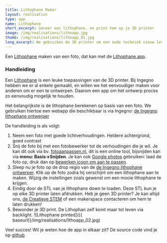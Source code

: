 ```yaml
---
title: Lithophane Maker
layout: realisation
type: app
name: Lithophane
short_excerpt: Geneer een lithophane, en print hem op je 3D printer
image: /img/realisations/lithoapp.jpg
thumb: /img/realisations/lithoapp_01.jpg
long_excerpt: We gebruiken de 3D printer om een oude techniek nieuw leven in te blazen. Een mooie foto, onze app, een 3D printer met wit filament, meer is er niet nodig!
---
```


Een [Lithophane](http://en.wikipedia.org/wiki/Lithophane) maken van een foto, dat kan met de [Lithophane app](http://ingegno.be/Manuals/lithophane/).

### Handleiding 
Een [Lithophane](http://en.wikipedia.org/wiki/Lithophane) is een leuke toepassingen van de 3D printer. Bij Ingegno hebben we er al enkele gemaakt, en willen we het eenvoudiger maken voor anderen om er een te ontwerpen. Daarom een app om het ontwerp proces zo eenvoudig mogelijk te houden.

Het belangrijkste is de lithophane berekenen op basis van een foto. We gebruiken hiertoe een webapp die  beschikbaar is via Ingegno: [de Ingegno lithophane ontwerper]("http://Ingegno.be/Manuals/lithophane/")

De handleiding is als volgt:

1. Neem een foto met goede lichtverhoudingen. Heldere achtergrond, goed contrast
2. Snij de foto bij met een fotobewerker tot de verhoudingen die je wil. Je kan dit ook via bv. [fotoaanpassen.nl](http://www.fotoaanpassen.nl/), dit is een online tool, bijsnijden kan via **menu: Basis-&gt;Snijden**. Je kan ook [Google photos](https://photos.google.com/) gebruiken: laad de foto op, druk dan op [bewerken icoon om aan te passen](https://support.google.com/photos/answer/6128850?co=GENIE.Platform%3DDesktop&hl=nl).
3. Sleep nu je foto op de drop regio van de [de Ingegno lithophane ontwerper]("http://Ingegno.be/Manuals/lithophane/"). Klik op de foto zodra hij verschijnt om een lithophane aan te maken. Wijzig de instellingen zoals gewenst om een mooie lithophane te krijgen.
4. Eindig door de STL van je lithophane down te loaden. Deze STL kun je op elke 3D printer laten afdrukken. Heb je geen 3D printer? Je kan altijd ons, [de Creatieve STEM](http://decreatievestem.be/) of een makerspace contacteren om hem te laten drukken!
5. Bewonder je 3D print. De Lithophan zelf komt maar tot leven via backlight.
![Lithophane printed]({{ baseurl}}/img/realisations/lithoapp_02.jpg)

Veel succes! Wil je weten hoe de app in elkaar zit? De source code vind je op [github](https://github.com/ingegno/3dp.rocks/tree/ingegno-lithophane)
